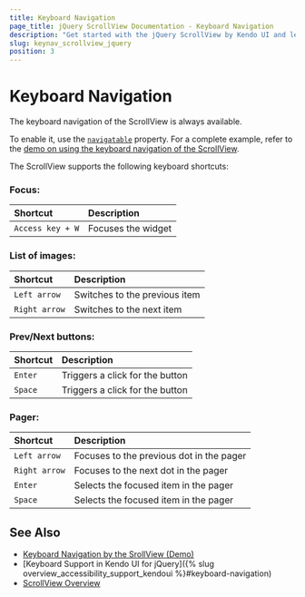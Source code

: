 ```yaml
---
title: Keyboard Navigation
page_title: jQuery ScrollView Documentation - Keyboard Navigation
description: "Get started with the jQuery ScrollView by Kendo UI and learn about the accessibility support it provides through its keyboard navigation functionality."
slug: keynav_scrollview_jquery
position: 3
---
```


# Keyboard Navigation

The keyboard navigation of the ScrollView is always available.

To enable it, use the [`navigatable`](/api/javascript/ui/scrollview/configuration/navigatable) property. For a complete example, refer to the [demo on using the keyboard navigation of the ScrollView](https://demos.telerik.com/kendo-ui/scrollview/keyboard-navigation).

The ScrollView supports the following keyboard shortcuts:

### Focus:

|Shortcut |Description
|:---     |:---
|`Access key + W`  |Focuses the widget


### List of images:

|Shortcut |Description
|:---     |:---
|`Left arrow`  |Switches to the previous item
|`Right arrow`  |Switches to the next item


### Prev/Next buttons:

|Shortcut |Description
|:---     |:---
|`Enter`  |Triggers a click for the button
|`Space`  |Triggers a click for the button


### Pager:

|Shortcut |Description
|:---     |:---
|`Left arrow`  |Focuses to the previous dot in the pager
|`Right arrow`  |Focuses to the next dot in the pager
|`Enter`  |Selects the focused item in the pager
|`Space`  |Selects the focused item in the pager

## See Also

* [Keyboard Navigation by the SrollView (Demo)](https://demos.telerik.com/kendo-ui/scrollview/keyboard-navigation)
* [Keyboard Support in Kendo UI for jQuery]({% slug overview_accessibility_support_kendoui %}#keyboard-navigation)
* [ScrollView Overview](https://docs.telerik.com/kendo-ui/controls/scrollview/overview)
